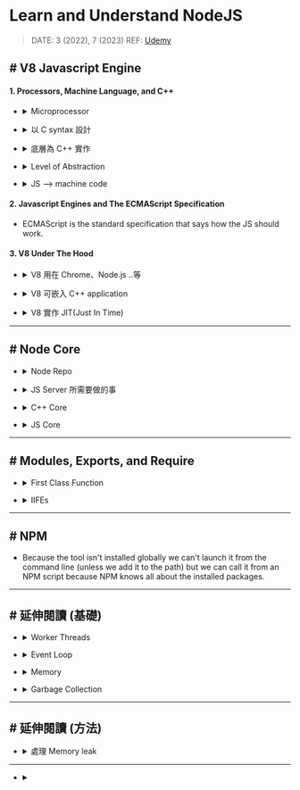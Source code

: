 ###### <!-- ref -->

[垃圾回收演算法系列文]: https://blog.csdn.net/mrliii/category_10772919.html
[BFS + DFS]: https://blog.csdn.net/MrLiii/article/details/113523770
[深度解析！JavaScript 中變量存儲在堆中還是棧中？]: https://mp.weixin.qq.com/s?__biz=MzkxMjI3MTA1Mg%3D%3D&mid=2247508506&idx=1&sn=2a376ee6f6a5a6d0b874f826ca659bab
[Golang GC 的 write barrier]: https://www.zhihu.com/question/62000722
[從硬件層面理解 memory barrier]: https://zhuanlan.zhihu.com/p/184912992
[What and where are the stack and heap?]: https://stackoverflow.com/questions/79923/what-and-where-are-the-stack-and-heap
[源碼解讀：mmap 原理和實現]: https://www.cnblogs.com/theseventhson/p/15925083.html
[認真分析 mmap]: https://www.cnblogs.com/huxiao-tee/p/4660352.html
[一文讀懂 mmap 原理]: https://juejin.cn/post/6956031662916534279
[Node DOC: Worker Threads]: https://nodejs.org/api/worker_threads.html
[V8: Oilpan library]: https://v8.dev/blog/oilpan-library
[追踪是否被 GC]: https://zhuanlan.zhihu.com/p/551005752
[記憶體管理鐵人]: https://ithelp.ithome.com.tw/articles/10287533
[記憶體管理 MDN]: https://developer.mozilla.org/zh-TW/docs/Web/JavaScript/Memory_management
[快速複習 JS Memory 影片]: https://youtu.be/95_CAUC9nvE
[Visualizing memory management in V8 Engine]: https://deepu.tech/memory-management-in-v8/
[A tour of V8: Garbage Collection]: https://jayconrod.com/posts/55/a-tour-of-v8-garbage-collection
[C 語言記憶體]: https://blog.gtwang.org/programming/memory-layout-of-c-program/
[V8 引擎與 JIT 原理]: https://juejin.cn/post/7179130165262286885
[從 Node.js 專案裡找出 Memory leak]: https://vocus.cc/article/61176c17fd89780001942f1c
[Guide: How To Inspect Memory Usage in Node.js]: https://www.valentinog.com/blog/node-usage/
[worker.cc]: https://github.com/nodejs/node/blob/921493e228/src/node_worker.cc
[深入理解 node.js worker threads]: https://zhuanlan.zhihu.com/p/167920353
[udemy]: https://www.udemy.com/course/understand-nodejs/
[level of abstraction]: ../src/image/Node/Level_of_Abstraction.png
[how to jit(just in time)]: https://eli.thegreenplace.net/2013/11/05/how-to-jit-an-introduction
[node/deps/v8/]: https://github.com/nodejs/node/tree/1aabfa8732fb438cdcee21e81d389bcab28d2460/deps/v8
[node/src]: https://github.com/nodejs/node/tree/master/src
[node/lib]: https://github.com/nodejs/node/tree/master/lib
[tracking issue: process.binding to internalbinding]: https://github.com/nodejs/node/issues/22160
[node 内部工作原理解析]: https://www.jianshu.com/p/a8f5a8cdc6ab
[REF1]: https://www.udemy.com/course/understand-nodejs/learn/lecture/3453110
[完整圖解 Node.js 的 Event Loop(事件迴圈)]: https://notes.andywu.tw/2020/%E5%AE%8C%E6%95%B4%E5%9C%96%E8%A7%A3node-js%E7%9A%84event-loop%E4%BA%8B%E4%BB%B6%E8%BF%B4%E5%9C%88/

<!-- ref -->

# Learn and Understand NodeJS

> DATE: 3 (2022), 7 (2023)
> REF: [Udemy]

## # V8 Javascript Engine

#### 1. Processors, Machine Language, and C++

<!-- Microprocessor 簡介 -->

- <details close>
  <summary>Microprocessor</summary>

  - 使用 Machine code (Machine language)
  - 現流行的有：IA-32 or x86-64 or ARM or MIPS

  </details>

<!-- 以 C syntax 設計 -->

- <details close>
  <summary>以 C syntax 設計</summary>

  - JS or JAVA were inspired by what's called <code>C syntax</code>

  </details>

<!-- 底層為 C++ 實作 -->

- <details close>
  <summary>底層為 C++ 實作</summary>

  - `V8`(the JS engine) 跟 `Node`(add onto V8) 都是由 C++ 實作

  </details>

<!-- Level of Abstraction -->

- <details close>
  <summary>Level of Abstraction</summary>

  - JS
  - C/C++ (feature-filled programming language)
  - Assembly language (組合語言)
  - Machine code
  - Microprocessor

  (圖註：箭頭應該反過來？) [REF1]
  ![Level of Abstraction]

  </details>

<!-- JS -> machine code -->

- <details close>
  <summary>JS --> machine code</summary>

  - C++ is compiled into machine code by a C++ compiler.
  - V8 is written in C++. It converts JS directly to machine code.
  - NodeJS lets JS get access to extra functionality written in C++.

  </details>

#### 2. Javascript Engines and The ECMAScript Specification

- ECMAScript is the standard specification that says how the JS should work.

#### 3. V8 Under The Hood

<!-- V8 is used in Chrome and in Node.js -->

- <details close>
  <summary>V8 用在 Chrome、Node.js ..等</summary>

  - 程式碼：[node/deps/v8/]
  - V8 is used in Chrome and in Node.js, among others. It implements ECMAScript and WebAssembly, and runs on Windows 7 or later, macOS 10.12+, and Linux systems that use x64, IA-32, ARM, or MIPS processors.

  </details>

<!-- V8 可嵌入 C++ application -->

- <details close>
  <summary>V8 可嵌入 C++ application</summary>

  - 可以將 V8 嵌入 C++ application，就可以用 C++ 開發更多功能給 JS 使用 (EX. fs)

  </details>

<!-- V8 實作 JIT(Just In Time) -->

- <details close>
  <summary>V8 實作 JIT(Just In Time)</summary>

  - V8 中，含有編譯器，達成 JIT

    - (1) 在 runtime 將程式碼轉成 machine code
    - (2) 在 runtime 執行 machine code

  - 常用的程式碼會被標記為 Hot，並以 Optimized Machine Code 保存在 memory，不常用後再降級

  - REF
    - [V8 引擎與 JIT 原理]
    - [How to JIT(Just In Time)]

  </details>

---

## # Node Core

<!-- Node Repo -->

- <details close>
  <summary>Node Repo</summary>

  - REF: [Node 内部工作原理解析]

  ![Nodejs_repo_code.png](../src/image/Node/Nodejs_repo_code.png)

  </details>

<!-- JS Server 所需要做的事 -->

- <details close>
  <summary>JS Server 所需要做的事</summary>

  - 操作 File
  - 與 Database 溝通
  - 連結其他網路
  - 接收 Requests, 發送 Responses
  - 處理需要花大量時間的工作 (async)

  </details>

<!-- C++ Core -->

- <details close>
  <summary>C++ Core</summary>

  - 程式碼：[node/src]

  </details>

<!-- JS Core -->

- <details close>
  <summary>JS Core</summary>

  - 程式碼：[node/lib]

  - 包含將 C++ feature 包裝成 JS

    - `process.binding()` (已棄用，改為 `internalBinding()`)

      - 用來連結，將 C++ feature，包裝成 JS feature
      - C++ 端以 `setMethod()` 導出，JS 端以 `internalBinding()` 調用
      - Node.js internal code only.
      - Deprecated. Please use public APIs instead. (DEP0111)
      - [Tracking Issue: process.binding to internalBinding]

  - 用 JS 開發的更多功能 (也可自己用 JS 開發)

  </details>

---

## # Modules, Exports, and Require

<!-- First Class Function -->

- <details close>
  <summary>First Class Function</summary>

  - 可被當作參數傳入、當作回傳值、賦值給變量、存儲在資料結構中
  - Functional programming 必備桃件

  </details>

<!-- Immediately Invoked Function Expressions (IIFEs) -->

- <details close>
  <summary>IIFEs</summary>

  - Immediately Invoked Function Expressions (IIFEs)
  - 可以立刻執行的 function

  ```javascript
  // EX.
  ;(() => {})()
  ```

  </details>

---

## # NPM

- Because the tool isn't installed globally we can't launch it from the command line (unless we add it to the path) but we can call it from an NPM script because NPM knows all about the installed packages.

---

## # 延伸閱讀 (基礎)

<!-- Worker Threads -->

- <details close>
  <summary>Worker Threads</summary>

  - REF: [深入理解 Node.js Worker Threads] | [Node DOC: Worker Threads]

  - Worker Threads 簡單說是，透過 [worker.cc]，再開一個 nodejs runtime 給他用

  </details>

<!-- Event Loop -->

- <details close>
  <summary>Event Loop</summary>

  - REF: [完整圖解 Node.js 的 Event Loop(事件迴圈)]

  - 需注意，v10.0.0 左右有改版，優先度略有不同
  - 非同步丟去 Queue，同步先執行完全部後，再依下述優先度查看執行，直到 Queue 清空
  - Sync --> microTask Queue --> nextTick Queue --> macrotask queue(Check --> Timers)

  ![](../src/image/Node/Nodejs_Event_Loop.png)

  </details>

<!-- Memory -->

- <details close>
  <summary>Memory</summary>

  <!-- 快速複習 JS Memory 影片 -->

  - [快速複習 JS Memory 影片]

  <!-- Resident Set -->

  - Resident Set

    <!-- Heap：dynamic -->

    - <details close>
      <summary>Heap：dynamic</summary>

      - `out of memory errors`

      - mmap page

        - 藉由 mmap 劃分成多個 page
        - Large object space 中，每個 object 由一個 page 組成
        - 其他 space 都是多個 1MB page 組成

        - mmap

          - REF: [一文讀懂 mmap 原理] | [認真分析 mmap] | [源碼解讀：mmap 原理和實現]

      - flag: `--min_semi_space_size`, `--max_semi_space_size`, `--initial_old_space_size`, `--max_old_space_size`

      </details>

    <!-- Stack：static -->

    - <details close>
      <summary>Stack：static</summary>

      - 每個 V8 process 有一個 stack
      - `stack overflow errors`
      - flag: `--stack_size`

      </details>

  <!-- 內建查看：`process.memoryUsage()` -->

  - 內建查看：`process.memoryUsage()`

  <!-- V8 基礎型別記憶體位置 -->

  - <details close>
    <summary><mark>TODO:</mark> V8 基礎型別記憶體位置</summary>

    - [深度解析！JavaScript 中變量存儲在堆中還是棧中？]

    - 我覺得 V8 的 stack 上應該只有存 frame + pointer 而已，不然「弱型別」特性不易處理
    - 也符合「call by sharing」特性
    - 但待研究那些基礎型別是存放在 Heap 的哪個區塊，應該會有特別區塊處理。目前猜測是在 cell space 或 map space。

    </details>

  <!-- REF -->

  - REF

    - [Visualizing memory management in V8 Engine]
    - [Guide: How To Inspect Memory Usage in Node.js]
    - 對照 [C 語言記憶體]
    - [What and where are the stack and heap?]

  ![V8_memory.png](../src/image/Node/V8_memory.png)

  </details>

<!-- Garbage Collection -->

- <details close>
  <summary>Garbage Collection</summary>

  <!-- Minor GC: Scavenger algorithm -->

  - <details close>
    <summary>Minor GC: Scavenger algorithm</summary>

    <!-- 實現 [Cheney's algorithm] -->

    - <details close>
      <summary>實現 Cheney's algorithm</summary>

      - 以 BFS 方式，將保留的資料，從 from-space 複製到 to-space
      - 優點：用 BFS，所以可以不用 recursion，避免 stack 負擔 (但現代電腦已較能負荷)
      - 缺點：引用的 object 可能無法在同一 page，以 [BFS + DFS] 改進

      </details>

    <!-- 適合小量資料 -->

    - 適合小量資料 (new space 約 1 ~ 8 MB)

    <!-- behavior heuristics -->

    - behavior heuristics：from-space 滿了就觸發

    <!-- write barriers -->

    - <details close>
      <summary>write barriers</summary>

      - 以 write barriers 機制，使用 register 記錄所有 old space object 引用 new space object 的 pointer，可快速判斷誰被引用

      - REF: [從硬件層面理解 memory barrier] | [Golang GC 的 write barrier]

      </details>

    </details>

  <!-- Major GC: Mark-Sweep-Compact algorithm -->

  - <details close>
    <summary>Major GC: Mark-Sweep-Compact algorithm</summary>

    - Mark 將可到達的標記 ＋ Sweep 將沒標記的設為可用 ＋ Compact 整理空間
    - Compact 為 fragmentation heuristic：太過零碎時，才觸發 Compact
    - Mark & Sweep 可以與 Main 並行，但 Compact 時，需要暫停 Main
    - 可從是否集中在同 page，來判斷零碎程度

    </details>

  <!-- GC 只能盡力，但問題已經小到可以忽略 -->

  - <details close>
    <summary>GC 只能盡力，但問題已經小到可以忽略</summary>

    - GC 只是「儘量」做到自動釋放記憶體空間，因為判斷記憶體空間是否要繼續使用，這件事是「不可判定的(undecidable)」
    - 問題已被限縮到很小，幾乎可以忽略

      - 演算法改為「標記和清理演算法」
      - 將「這個物件再也不會被使用」的定義縮減到「這個物件不可到達」

    </details>

  <!-- GC 也有時間成本 -->

  - <details close>
    <summary>GC 也有時間成本</summary>

    - 通常會是額外的 process，以固定時間間隔執行，因此會小段暫停
    - 有時間成本，應保有良好的 coding 習慣，減少 GC 負擔

    </details>

  <!-- 相關指令 -->

  - <details close>
    <summary>相關指令</summary>

    - `node --max-old-space-size=6000 index.js`

      - 設定可用的 heap memory

    - `node --expose-gc --inspect index.js`
      - 展示 Garbage Collector
      - 程式碼中呼叫 `gc()` 可以手動設定啟動垃圾回收時機 (<mark>TODO:</mark> 待確認?)

    </details>

  <!-- REF -->

  - REF:

    - [V8: Oilpan library]
    - [A tour of V8: Garbage Collection]
    - [記憶體管理 MDN] | [記憶體管理鐵人] | [追踪是否被 GC]
    - [垃圾回收演算法系列文]

    </details>

---

## # 延伸閱讀 (方法)

- <details close>
  <summary>處理 Memory leak</summary>

  - [從 Node.js 專案裡找出 Memory leak]

  </details>

---

- <details close>
  <summary></summary>

  </details>
